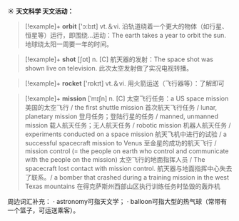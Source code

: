 ☀ <span class="category">**天文科学 天文活动：**</span>
>[!example]+ <span class="vocabulary">**orbit**</span> ['ɔ:bɪt] 
> <span class="definition">vt.＆vi. 沿轨道绕着一个更大的物体（如行星、恒星等）运行，即围绕…运动：</span>The earth takes a year to orbit the sun. 地球绕太阳一周要一年的时间。

>[!example]+ <span class="vocabulary">**shot**</span> [ʃɒt] 
> <span class="definition">n. [C] 航天器的发射：</span>The space shot was shown live on television. 此次太空发射做了实况电视转播。

>[!example]+ <span class="vocabulary">**rocket**</span> ['rɒkɪt] 
> <span class="definition">vt.＆vi. 用火箭运送（飞行器等）：</span>了解即可
           
>[!example]+ <span class="vocabulary">**mission**</span> [ˈmɪʃn]
> <span class="definition">n. [C] 太空飞行任务：</span>a US space mission 美国的太空飞行 / the first shuttle mission 首次航天飞行任务 / lunar, planetary mission 登月任务；登陆行星的任务 / manned, unmanned mission 载人航天任务；无人航天任务 / robotic mission 机器人航天任务 / experiments conducted on a space mission 航天飞机中进行的试验 / a successful spacecraft mission to Venus 至金星的成功的航天飞行 / mission control (= the people on earth who control and communicate with the people on the mission) 太空飞行的地面指挥人员 / The spacecraft lost contact with mission control. 航天器与地面指挥中心失去了联系。/ a bomber that crashed during a training mission in the west Texas mountains 在得克萨斯州西部山区执行训练任务时坠毁的轰炸机

周边词汇补充：
· astronomy可指天文学；
· balloon可指大型的热气球（常带有一个篮子，可运送乘客）。
